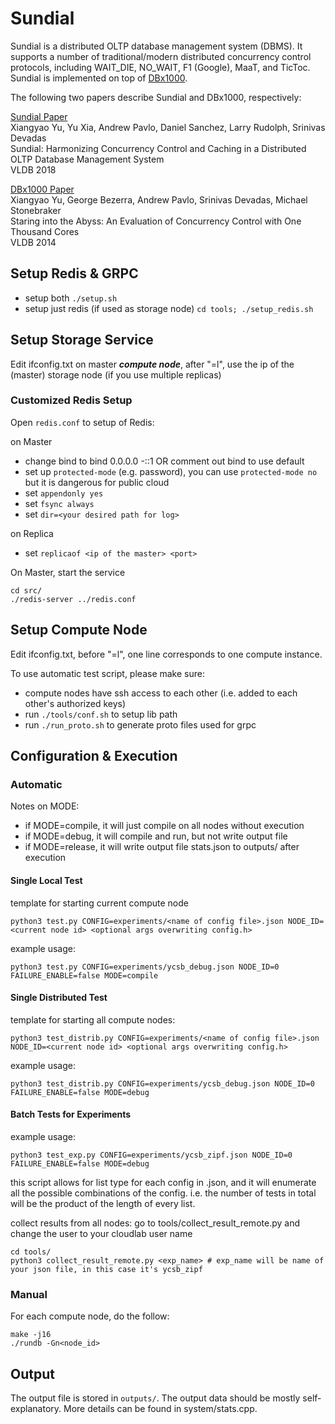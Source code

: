 Sundial
=======

Sundial is a distributed OLTP database management system (DBMS). It supports a number of traditional/modern distributed concurrency control protocols, including WAIT_DIE, NO_WAIT, F1 (Google), MaaT, and TicToc. Sundial is implemented on top of [DBx1000](https://github.com/yxymit/DBx1000). 

The following two papers describe Sundial and DBx1000, respectively: 

[Sundial Paper](http://xiangyaoyu.net/pubs/sundial.pdf)  
Xiangyao Yu, Yu Xia, Andrew Pavlo, Daniel Sanchez, Larry Rudolph, Srinivas Devadas  
Sundial: Harmonizing Concurrency Control and Caching in a Distributed OLTP Database Management System  
VLDB 2018
    
[DBx1000 Paper](http://www.vldb.org/pvldb/vol8/p209-yu.pdf)  
Xiangyao Yu, George Bezerra, Andrew Pavlo, Srinivas Devadas, Michael Stonebraker  
Staring into the Abyss: An Evaluation of Concurrency Control with One Thousand Cores  
VLDB 2014

Setup Redis & GRPC
-------------
- setup both ```./setup.sh ```
- setup just redis (if used as storage node) ```cd tools; ./setup_redis.sh```
    

Setup Storage Service
----------------------

Edit ifconfig.txt on master ***compute node***, after "=l", use the ip of the (master) storage node (if you use multiple replicas)

### Customized Redis Setup

Open ```redis.conf``` to setup of Redis:

on Master
- change bind to bind 0.0.0.0 -::1 OR comment out bind to use default
- set up ```protected-mode``` (e.g. password), you can use ```protected-mode no``` but it is dangerous for public cloud
- set ```appendonly yes```
- set ```fsync always```
- set ```dir=<your desired path for log>```
    
on Replica
- set ```replicaof <ip of the master> <port>```

On Master, start the service
```
cd src/
./redis-server ../redis.conf
```

Setup Compute Node
-------------------

Edit ifconfig.txt, before "=l", one line corresponds to one compute instance.

To use automatic test script, please make sure:
- compute nodes have ssh access to each other (i.e. added to each other's authorized keys)
- run ```./tools/conf.sh``` to setup lib path
- run ```./run_proto.sh``` to generate proto files used for grpc

Configuration & Execution
--------------------------

### Automatic

Notes on MODE: 
- if MODE=compile, it will just compile on all nodes without execution
- if MODE=debug, it will compile and run, but not write output file
- if MODE=release, it will write output file stats.json to outputs/ after execution

#### Single Local Test
template for starting current compute node
```
python3 test.py CONFIG=experiments/<name of config file>.json NODE_ID=<current node id> <optional args overwriting config.h>
```

example usage:
```
python3 test.py CONFIG=experiments/ycsb_debug.json NODE_ID=0 FAILURE_ENABLE=false MODE=compile
```

#### Single Distributed Test

template for starting all compute nodes:
```
python3 test_distrib.py CONFIG=experiments/<name of config file>.json NODE_ID=<current node id> <optional args overwriting config.h>
```

example usage:
```
python3 test_distrib.py CONFIG=experiments/ycsb_debug.json NODE_ID=0 FAILURE_ENABLE=false MODE=debug
```

#### Batch Tests for Experiments

example usage:
```
python3 test_exp.py CONFIG=experiments/ycsb_zipf.json NODE_ID=0 FAILURE_ENABLE=false MODE=debug
```
this script allows for list type for each config in .json, and it will enumerate all the possible combinations of the config. 
i.e. the number of tests in total will be the product of the length of every list. 

collect results from all nodes:
go to tools/collect_result_remote.py and change the user to your cloudlab user name
```
cd tools/
python3 collect_result_remote.py <exp_name> # exp_name will be name of your json file, in this case it's ycsb_zipf
```

### Manual
For each compute node, do the follow:
```
make -j16
./rundb -Gn<node_id> 
```

Output 
------

The output file is stored in ```outputs/```. The output data should be mostly self-explanatory. More details can be found in system/stats.cpp.
